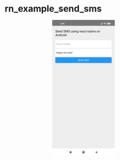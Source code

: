 # rn_example_send_sms

<p align="center">
    <img src="https://raw.githubusercontent.com/Merlier/rn_example_send_sms/main/screen.png" width="200">
</p>
